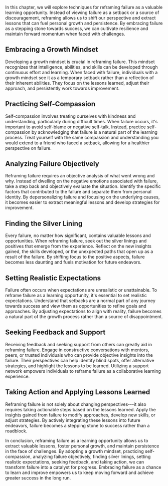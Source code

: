 
In this chapter, we will explore techniques for reframing failure as a valuable learning opportunity. Instead of viewing failure as a setback or a source of discouragement, reframing allows us to shift our perspective and extract lessons that can fuel personal growth and persistence. By embracing failure as a stepping stone towards success, we can cultivate resilience and maintain forward momentum when faced with challenges.

Embracing a Growth Mindset
--------------------------

Developing a growth mindset is crucial in reframing failure. This mindset recognizes that intelligence, abilities, and skills can be developed through continuous effort and learning. When faced with failure, individuals with a growth mindset see it as a temporary setback rather than a reflection of their inherent abilities. They focus on the lessons learned, adjust their approach, and persistently work towards improvement.

Practicing Self-Compassion
--------------------------

Self-compassion involves treating ourselves with kindness and understanding, particularly during difficult times. When failure occurs, it's important to avoid self-blame or negative self-talk. Instead, practice self-compassion by acknowledging that failure is a natural part of the learning process. Treat yourself with the same compassion and understanding you would extend to a friend who faced a setback, allowing for a healthier perspective on failure.

Analyzing Failure Objectively
-----------------------------

Reframing failure requires an objective analysis of what went wrong and why. Instead of dwelling on the negative emotions associated with failure, take a step back and objectively evaluate the situation. Identify the specific factors that contributed to the failure and separate them from personal identity. By depersonalizing failure and focusing on the underlying causes, it becomes easier to extract meaningful lessons and develop strategies for improvement.

Finding the Silver Lining
-------------------------

Every failure, no matter how significant, contains valuable lessons and opportunities. When reframing failure, seek out the silver linings and positives that emerge from the experience. Reflect on the new insights gained, the skills developed, or the unexpected paths that open up as a result of the failure. By shifting focus to the positive aspects, failure becomes less daunting and fuels motivation for future endeavors.

Setting Realistic Expectations
------------------------------

Failure often occurs when expectations are unrealistic or unattainable. To reframe failure as a learning opportunity, it's essential to set realistic expectations. Understand that setbacks are a normal part of any journey towards success and view them as opportunities to refine goals and approaches. By adjusting expectations to align with reality, failure becomes a natural part of the growth process rather than a source of disappointment.

Seeking Feedback and Support
----------------------------

Receiving feedback and seeking support from others can greatly aid in reframing failure. Engage in constructive conversations with mentors, peers, or trusted individuals who can provide objective insights into the failure. Their perspectives can help identify blind spots, offer alternative strategies, and highlight the lessons to be learned. Utilizing a support network empowers individuals to reframe failure as a collaborative learning experience.

Taking Action and Applying Lessons Learned
------------------------------------------

Reframing failure is not solely about changing perspectives---it also requires taking actionable steps based on the lessons learned. Apply the insights gained from failure to modify approaches, develop new skills, or adjust strategies. By actively integrating these lessons into future endeavors, failure becomes a stepping stone to success rather than a roadblock.

In conclusion, reframing failure as a learning opportunity allows us to extract valuable lessons, foster personal growth, and maintain persistence in the face of challenges. By adopting a growth mindset, practicing self-compassion, analyzing failure objectively, finding silver linings, setting realistic expectations, seeking feedback, and taking action, we can transform failure into a catalyst for progress. Embracing failure as a chance to learn and improve empowers us to keep moving forward and achieve greater success in the long run.
